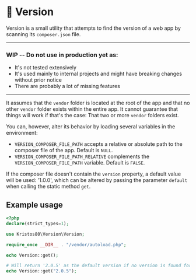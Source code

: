 # 🚀 Version

Version is a small utility that attempts to find the version of a web app by scanning its `composer.json` file.

---

### WIP -- Do not use in production yet as: ###

* It's not tested extensively
* It's used mainly to internal projects and might have breaking changes without prior notice
* There are probably a lot of missing features

---

It assumes that the `vendor` folder is located at the root of the app and that no other `vendor` folder exists within the entire app. It cannot guarantee that things will work if that's the case: That two or more `vendor` folders exist.

You can, however, alter its behavior by loading several variables in the environment:

- `VERSION_COMPOSER_FILE_PATH` accepts a relative or absolute path to the composer file of the app. Default is `NULL`.
- `VERSION_COMPOSER_FILE_PATH_RELATIVE` complements the `VERSION_COMPOSER_FILE_PATH` variable. Default is `FALSE`.

If the composer file doesn't contain the `version` property, a default value will be used: '1.0.0', which can be altered by passing the parameter `default` when calling the static method `get`.

## Example usage
```php
<?php
declare(strict_types=1);

use Kristos80\Version\Version;

require_once __DIR__ . "/vendor/autoload.php";

echo Version::get();

# Will return '2.0.5' as the default version if no version is found for any reason
echo Version::get("2.0.5");
```
